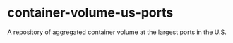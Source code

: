 # container-volume-us-ports
A repository of aggregated container volume at the largest ports in the U.S.
